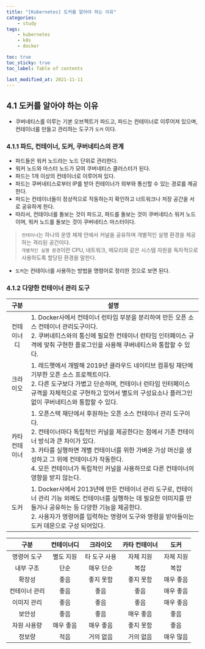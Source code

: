 ```yaml
---
title: "[Kubernetes] 도커를 알아야 하는 이유"
categories:
    - study
tags:
    - kubernetes
    - k8s
    - docker

toc: true
toc_sticky: true
toc_label: Table of contents

last_modified_at: 2021-11-11
---
```


## 4.1 도커를 알아야 하는 이유
- 쿠버네티스를 이루는 기본 오브젝트가 파드고, 파드는 컨테이너로 이루어져 있으며, 컨테이너를 만들고 관리하는 도구가 `도커` 이다.

### 4.1.1 파드, 컨테이너, 도커, 쿠버네티스의 관계
- 파드들은 워커 노드라는 노드 단위로 관리한다.
- 워커 노드와 마스터 노드가 모여 쿠버네티스 클러스터가 된다.
- 파드는 1개 이상의 컨테이너로 이루어져 있다.
- 파드는 쿠버네티스로부터 IP를 받아 컨테이너가 외부와 통신할 수 있는 경로를 제공한다.
- 파드는 컨테이너들이 정상적으로 작동하는지 확인하고 너트워크나 저장 공간을 서로 공유하게 한다.
- 따라서, 컨테이너를 돌보는 것이 파드고, 파드를 돌보는 것이 쿠버네티스 워커 노드이며, 워커 노드를 돌보는 것이 쿠버네티스 마스터이다.

> `컨테이너`는 하나의 운영 체제 안에서 커널을 공유하며 개별적인 실행 환경을 제공하는 격리된 공간이다.<br />
> `개별적인 실행 환경`이란 CPU, 네트워크, 메모리와 같은 시스템 자원을 독자적으로 사용하도록 할당된 환경을 말한다.

- `도커`는 컨테이너를 사용하는 방법을 명령어로 정리한 것으로 보면 된다.

### 4.1.2 다양한 컨테이너 관리 도구

|구분|<center>설명</center>|
|:---:|:---|
|컨테이너디|1. Docker사에서 컨테이너 런타임 부분을 분리하여 만든 오픈 소스 컨테이너 관리도구이다.<br />2. 쿠버네티스와의 통신에 필요한 컨테이너 런타임 인터페이스 규격에 맞춰 구현한 플로그인을 사용해 쿠버네티스와 통합할 수 있다.<br />
|크라이오|1. 레드햇에서 개발해 2019년 클라우드 네이티브 컴퓨팅 재단에 기부한 오픈 소스 프로젝트이다.<br />2. 다른 도구보다 가볍고 단순하며, 컨테이너 런타임 인터페이스 규격을 자체적으로 구현하고 있어서 별도의 구성요소나 플러그인 없이 쿠버네티스와 통합할 수 있다.
|카타컨테이너|1. 오픈스택 재단에서 후원하는 오픈 소스 컨테이너 관리 도구이다.<br />2. 컨테이너마다 독립적인 커널을 제공한다는 점에서 기존 컨테이너 방식과 큰 차이가 있다.<br />3. 카타를 실행하면 개별 컨테이너를 위한 가벼운 가상 머신을 생성하고 그 위에 컨테이너가 작동한다.<br />4. 모든 컨테이너가 독립적인 커널을 사용하므로 다른 컨테이너의 영향을 받지 않는다.<br />
|도커|1. Docker사에서 2013년에 만든 컨테이너 관리 도구로, 컨테이너 관리 기능 외에도 컨테이너를 실행하는 데 필요한 이미지를 만들거나 공유하는 등 다양한 기능을 제공한다.<br />2. 사용자가 명령어를 입력하는 명령어 도구와 명령을 받아들이는 도커 데몬으로 구성 되어있다.

|구분|컨테이너디|크라이오|카타 컨테이너|도커|
|:---:|:---:|:---:|:---:|:---:|
|명령어 도구|별도 지원|타 도구 사용|자체 지원|자체 지원|
|내부 구조|단순|매우 단순|복잡|복잡|
|확장성|좋음|좋지 못함|좋지 못함|매우 좋음|
|컨테이너 관리|좋음|좋음|좋음|매우 좋음|
|이미지 관리|좋음|좋음|좋음|매우 좋음|
|보안성|좋음|좋음|매우 좋음|좋음|
|자원 사용량|매우 좋음|매우 좋음|좋지 못함| 좋음|
|정보량|적음|거의 없음|거의 없음|매우 많음|